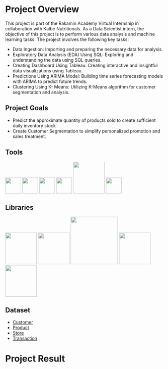 # **Project Overview** #
This project is part of the Rakamin Academy Virtual Internship in collaboration with Kalbe Nutritionals. As a Data Scientist intern, the objective of this project is to perform various data analysis and machine learning tasks. The project involves the following key tasks:

- Data Ingestion: Importing and preparing the necessary data for analysis.
- Exploratory Data Analysis (EDA) Using SQL: Exploring and understanding the data using SQL queries.
- Creating Dashboard Using Tableau: Creating interactive and insightful data visualizations using Tableau.
- Predictions Using ARIMA Model: Building time series forecasting models with ARIMA to predict future trends.
- Clustering Using K- Means: Utilizing K-Means algorithm for customer segmentation and analysis.

##  **Project Goals** ##
-  Predict the approximate quantity of products sold to create sufficient daily inventory stock
-  Create Customer Segmentation to simplify personalized promotion and sales treatment.

##  **Tools** ##
<a href="https://www.python.org/"><img src="https://upload.wikimedia.org/wikipedia/commons/c/c3/Python-logo-notext.svg" width="50"></a>
<a href="https://www.postgresql.org/"><img src="https://www.postgresql.org/media/img/about/press/elephant.png" width="50"></a>
<a href="https://dbeaver.io/"><img src="https://upload.wikimedia.org/wikipedia/commons/thumb/b/b5/DBeaver_logo.svg/384px-DBeaver_logo.svg.png?20210313151619" width="50"></a>
<a href="https://www.tableau.com/"><img src="https://cdn.worldvectorlogo.com/logos/tableau-software.svg" width="50"></a>
<a href="https://www.anaconda.com/"><img src="https://upload.wikimedia.org/wikipedia/en/c/cd/Anaconda_Logo.png" width="100"></a>
<a href="https://jupyter.org/"><img src="https://upload.wikimedia.org/wikipedia/commons/thumb/3/38/Jupyter_logo.svg/1200px-Jupyter_logo.svg.png" width="50"></a>

##  **Libraries** ##
<a href="https://numpy.org/"><img src="https://upload.wikimedia.org/wikipedia/commons/thumb/1/1a/NumPy_logo.svg/1200px-NumPy_logo.svg.png" width="100"></a>
<a href="https://pandas.pydata.org/"><img src="https://upload.wikimedia.org/wikipedia/commons/thumb/e/ed/Pandas_logo.svg/450px-Pandas_logo.svg.png" width="100"></a>
<a href="https://matplotlib.org/"><img src="https://matplotlib.org/stable/_images/sphx_glr_logos2_003.png" width="150"></a>
<a href="https://scikit-learn.org/"><img src="https://scikit-learn.org/0.15/_images/scikit-learn-logo-notext.png" width="100"></a>
<a href="https://pypi.org/project/pmdarima/"><img src="https://img.shields.io/badge/PMDArima-blue" width="100"></a>

##  **Dataset** ##
- [Customer](https://drive.google.com/file/d/1iC_2MvbHQsLq_uqSjejZnPExKcrKXsCa/view?usp=sharing)
- [Product](https://drive.google.com/file/d/1YHY_VunBnw2N9tYFsrGZwbTdLAsU_cAf/view?usp=sharing)
- [Store](https://drive.google.com/file/d/16N4dJOPb4ph3Jrx0dqrp3r2CJlSpTbnC/view?usp=sharing)
- [Transaction](https://drive.google.com/file/d/1CHLPSxzMBNtft64xf3R-FyU3W3rw3QTB/view?usp=sharing)

# Project Result
